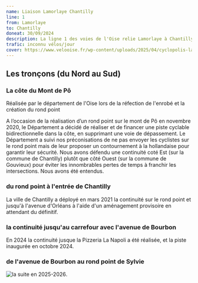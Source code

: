 ```yaml
---
name: Liaison Lamorlaye Chantilly 
line: 1
from: Lamorlaye
to: Chantilly
doneat: 30/09/2024
description: La ligne 1 des voies de l'Oise relie Lamorlaye à Chantilly
trafic: inconnu vélos/jour
cover: https://www.velooise.fr/wp-content/uploads/2025/04/cyclopolis-lamorlaye-chantilly.jpg
---
```


## Les tronçons (du Nord au Sud)

### La côte du Mont de Pô


Réalisée par le département de l'Oise lors de la réfection de l'enrobé et la création du rond point

A l’occasion de la réalisation d’un rond point sur le mont de Pô en novembre 2020, le Département a décidé de réaliser et de financer une piste cyclable bidirectionnelle dans la côte, en supprimant une voie de dépassement. Le Département a suivi nos préconisations de ne pas envoyer les cyclistes sur le rond point mais de leur proposer un contournement à la hollandaise pour garantir leur sécurité. Nous avons défendu une continuité coté Est (sur la commune de Chantilly) plutôt que côté Ouest (sur la commune de Gouvieux) pour éviter les innombrables pertes de temps à franchir les intersections. Nous avons été entendus.

### du rond point à l'entrée de Chantilly

La ville de Chantilly a déployé en mars 2021 la continuité sur le rond point et jusqu'à l'avenue d'Orléans à l'aide d'un aménagement provisoire en attendant du définitif.

### la continuité jusqu'au carrefour avec l'avenue de Bourbon

En 2024 la continuité jusque la Pizzeria La Napoli a été réalisée, et la piste inaugurée en octobre 2024.

### de l'avenue de Bourbon au rond point de Sylvie
![la suite en 2025-2026](https://www.velooise.fr/wp-content/uploads/2025/05/2025-04-30.MAG-CHANTILLY.jpg "Mag de Chantilly du 30/4/2025").


